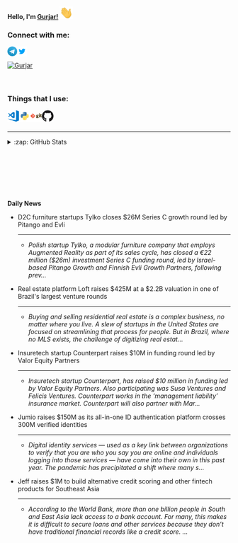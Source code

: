 #### Hello, I'm [Gurjar!](https://GurjarKing.github.io) <img src="https://raw.githubusercontent.com/ABSphreak/ABSphreak/master/gifs/Hi.gif" width="30px"></h2>


### Connect with me:

[<img align="left" alt="Gurjar | Telegram" width="22px" src="https://raw.githubusercontent.com/github/explore/80688e429a7d4ef2fca1e82350fe8e3517d3494d/topics/telegram/telegram.png" />][Telegram]
[<img align="left" alt="Gurjar | Twitter" width="22px" src="https://raw.githubusercontent.com/github/explore/80688e429a7d4ef2fca1e82350fe8e3517d3494d/topics/twitter/twitter.png" />][Twitter]
<br >
<br >
<a href="https://github.com/GurjarKing"><img src="https://komarev.com/ghpvc/?username=GurjarKing" alt="Gurjar" /></a> <br />
<br />
<br />
<!-- <br >

![](https://visitor-badge.glitch.me/badge?page_id=GurjarKing)

<br /> -->

### Things that I use:

[<img align="left" alt="Visual Studio Code" width="26px" src="https://raw.githubusercontent.com/github/explore/80688e429a7d4ef2fca1e82350fe8e3517d3494d/topics/visual-studio-code/visual-studio-code.png" />][VSCode]
[<img align="left" alt="Python" width="26px" src="https://raw.githubusercontent.com/github/explore/80688e429a7d4ef2fca1e82350fe8e3517d3494d/topics/python/python.png" />][Python]
[<img align="left" alt="Git" width="26px" src="https://raw.githubusercontent.com/github/explore/80688e429a7d4ef2fca1e82350fe8e3517d3494d/topics/git/git.png" />][Git]
[<img align="left" alt="GitHub" width="26px" src="https://raw.githubusercontent.com/github/explore/78df643247d429f6cc873026c0622819ad797942/topics/github/github.png" />][Github]

<br />
<br />

---
<details>
  <summary>:zap: GitHub Stats</summary>

<img align="left" alt="Gurjar's Github Stats" src="https://github-readme-stats.vercel.app/api?username=GurjarKing&show_icons=true&hide_border=true&count_private=true&include_all_commit=true&theme=algolia" />

</details>

<!-- ### 🔔 My latest tweet
<a href="https://twitter.com/Gurjar_King43" target="_blank">
	<img src="https://github.com/GurjarKing/GurjarKing/raw/master/tweet.png" width="70%" align="center" alt="Click to view on Twitter" title="My latest tweet, as an image"/>
</a> -->
<br>

<pre>

</pre>

<!-- **Quote of the hour:**

{qoth}

~ {qoth_author}
<pre>

</pre> -->
<br>
<pre>


</pre>
<strong>Daily News</strong>
  
  - D2C furniture startups Tylko closes $26M Series C  growth round led by Pitango and Evli
     <hr/>
     
      - *Polish startup Tylko, a modular furniture company that employs Augmented Reality as part of its sales cycle, has closed a €22 million ($26m) investment Series C funding round, led by Israel-based Pitango Growth and Finnish Evli Growth Partners, following prev…*
     
  - Real estate platform Loft raises $425M at a $2.2B valuation in one of Brazil's largest venture rounds
      <hr/>
      
      - *Buying and selling residential real estate is a complex business, no matter where you live. A slew of startups in the United States are focused on streamlining that process for people. But in Brazil, where no MLS exists, the challenge of digitizing real estat…*
      
  - Insuretech startup Counterpart raises $10M in funding round led by Valor Equity Partners
      <hr/>
      
      - *Insuretech startup Counterpart, has raised $10 million in funding led by Valor Equity Partners. Also participating was Susa Ventures and Felicis Ventures. Counterpart works in the ‘management liability’ insurance market. Counterpart will also partner with Mar…*
      
  - Jumio raises $150M as its all-in-one ID authentication platform crosses 300M verified identities
      <hr/>
      
      - *Digital identity services — used as a key link between organizations to verify that you are who you say you are online and individuals logging into those services — have come into their own in this past year. The pandemic has precipitated a shift where many s…*
       
  - Jeff raises $1M to build alternative credit scoring and other fintech products for Southeast Asia
      <hr/>
       
       - *According to the World Bank, more than one billion people in South and East Asia lack access to a bank account. For many, this makes it is difficult to secure loans and other services because they don’t have traditional financial records like a credit score. …*
      

<br />

[VSCode]: https://code.visualstudio.com/
[Python]: https://www.python.org/
[Git]: https://git-scm.com/
[Github]: https://github.com/
[Telegram]: https://t.me/Gurjar_King/
[Twitter]: https://twitter.com/Gurjar_King43/
